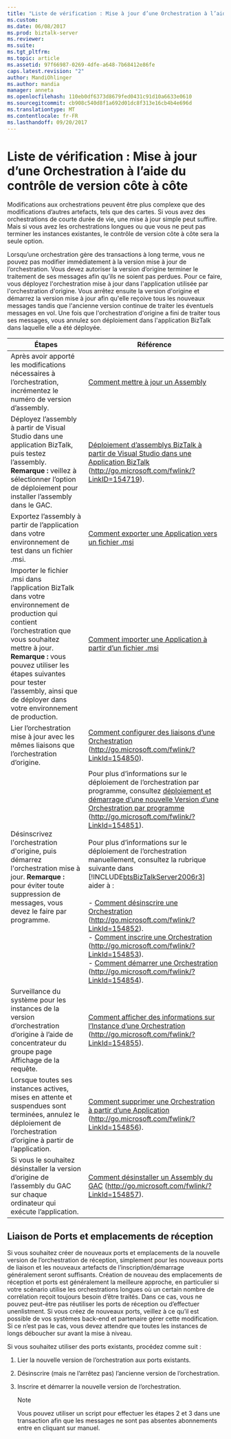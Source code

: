 ```yaml
---
title: "Liste de vérification : Mise à jour d’une Orchestration à l’aide du contrôle de version côte à côte | Documents Microsoft"
ms.custom: 
ms.date: 06/08/2017
ms.prod: biztalk-server
ms.reviewer: 
ms.suite: 
ms.tgt_pltfrm: 
ms.topic: article
ms.assetid: 97f66987-0269-4dfe-a648-7b68412e86fe
caps.latest.revision: "2"
author: MandiOhlinger
ms.author: mandia
manager: anneta
ms.openlocfilehash: 110eb0df6373d8679fed0431c91d10a6633e0610
ms.sourcegitcommit: cb908c540d8f1a692d01dc8f313e16cb4b4e696d
ms.translationtype: MT
ms.contentlocale: fr-FR
ms.lasthandoff: 09/20/2017
---
```

# <a name="checklist-updating-an-orchestration-using-side-by-side-versioning"></a>Liste de vérification : Mise à jour d’une Orchestration à l’aide du contrôle de version côte à côte
Modifications aux orchestrations peuvent être plus complexe que des modifications d’autres artefacts, tels que des cartes. Si vous avez des orchestrations de courte durée de vie, une mise à jour simple peut suffire. Mais si vous avez les orchestrations longues ou que vous ne peut pas terminer les instances existantes, le contrôle de version côte à côte sera la seule option.  
  
 Lorsqu’une orchestration gère des transactions à long terme, vous ne pouvez pas modifier immédiatement à la version mise à jour de l’orchestration. Vous devez autoriser la version d’origine terminer le traitement de ses messages afin qu’ils ne soient pas perdues. Pour ce faire, vous déployez l'orchestration mise à jour dans l'application utilisée par l'orchestration d'origine. Vous arrêtez ensuite la version d'origine et démarrez la version mise à jour afin qu'elle reçoive tous les nouveaux messages tandis que l'ancienne version continue de traiter les éventuels messages en vol. Une fois que l'orchestration d'origine a fini de traiter tous ses messages, vous annulez son déploiement dans l'application BizTalk dans laquelle elle a été déployée.  
  
|Étapes|Référence|  
|-----------|---------------|  
|Après avoir apporté les modifications nécessaires à l’orchestration, incrémentez le numéro de version d’assembly.|[Comment mettre à jour un Assembly](../technical-guides/how-to-update-an-assembly.md)|  
|Déployez l’assembly à partir de Visual Studio dans une application BizTalk, puis testez l’assembly. **Remarque :** veillez à sélectionner l’option de déploiement pour installer l’assembly dans le GAC.|[Déploiement d’assemblys BizTalk à partir de Visual Studio dans une Application BizTalk](http://go.microsoft.com/fwlink/?LinkID=154719) (http://go.microsoft.com/fwlink/?LinkID=154719).|  
|Exportez l’assembly à partir de l’application dans votre environnement de test dans un fichier .msi.|[Comment exporter une Application vers un fichier .msi](../technical-guides/how-to-export-an-application-to-an-msi-file.md)|  
|Importer le fichier .msi dans l’application BizTalk dans votre environnement de production qui contient l’orchestration que vous souhaitez mettre à jour. **Remarque :** vous pouvez utiliser les étapes suivantes pour tester l’assembly, ainsi que de déployer dans votre environnement de production.|[Comment importer une Application à partir d’un fichier .msi](../technical-guides/how-to-import-an-application-from-an-msi-file.md)|  
|Lier l’orchestration mise à jour avec les mêmes liaisons que l’orchestration d’origine.|[Comment configurer des liaisons d’une Orchestration](http://go.microsoft.com/fwlink/?LinkId=154850) (http://go.microsoft.com/fwlink/?LinkId=154850).|  
|Désinscrivez l'orchestration d'origine, puis démarrez l'orchestration mise à jour. **Remarque :** pour éviter toute suppression de messages, vous devez le faire par programme.|Pour plus d’informations sur le déploiement de l’orchestration par programme, consultez [déploiement et démarrage d’une nouvelle Version d’une Orchestration par programme](http://go.microsoft.com/fwlink/?LinkId=154851) (http://go.microsoft.com/fwlink/?LinkId=154851).<br /><br /> Pour plus d’informations sur le déploiement de l’orchestration manuellement, consultez la rubrique suivante dans [!INCLUDE[btsBizTalkServer2006r3](../includes/btsbiztalkserver2006r3-md.md)] aider à :<br /><br /> -   [Comment désinscrire une Orchestration](http://go.microsoft.com/fwlink/?LinkId=154852) (http://go.microsoft.com/fwlink/?LinkId=154852).<br />-   [Comment inscrire une Orchestration](http://go.microsoft.com/fwlink/?LinkId=154853) (http://go.microsoft.com/fwlink/?LinkId=154853).<br />-   [Comment démarrer une Orchestration](http://go.microsoft.com/fwlink/?LinkId=154854) (http://go.microsoft.com/fwlink/?LinkId=154854).|  
|Surveillance du système pour les instances de la version d’orchestration d’origine à l’aide de concentrateur du groupe page Affichage de la requête.|[Comment afficher des informations sur l’Instance d’une Orchestration](http://go.microsoft.com/fwlink/?LinkId=154855) (http://go.microsoft.com/fwlink/?LinkId=154855).|  
|Lorsque toutes ses instances actives, mises en attente et suspendues sont terminées, annulez le déploiement de l’orchestration d’origine à partir de l’application.|[Comment supprimer une Orchestration à partir d’une Application](http://go.microsoft.com/fwlink/?LinkId=154856) (http://go.microsoft.com/fwlink/?LinkId=154856).|  
|Si vous le souhaitez désinstaller la version d’origine de l’assembly du GAC sur chaque ordinateur qui exécute l’application.|[Comment désinstaller un Assembly du GAC](http://go.microsoft.com/fwlink/?LinkId=154857) (http://go.microsoft.com/fwlink/?LinkId=154857).|  
  
## <a name="binding-to-receive-ports-and-locations"></a>Liaison de Ports et emplacements de réception  
 Si vous souhaitez créer de nouveaux ports et emplacements de la nouvelle version de l’orchestration de réception, simplement pour les nouveaux ports de liaison et les nouveaux artefacts de l’inscription/démarrage généralement seront suffisants. Création de nouveau des emplacements de réception et ports est généralement la meilleure approche, en particulier si votre scénario utilise les orchestrations longues où un certain nombre de corrélation reçoit toujours besoin d’être traités. Dans ce cas, vous ne pouvez peut-être pas réutiliser les ports de réception ou d’effectuer unenlistment. Si vous créez de nouveaux ports, veillez à ce qu’il est possible de vos systèmes back-end et partenaire gérer cette modification. Si ce n’est pas le cas, vous devez attendre que toutes les instances de longs déboucher sur avant la mise à niveau.  
  
 Si vous souhaitez utiliser des ports existants, procédez comme suit :  
  
1.  Lier la nouvelle version de l’orchestration aux ports existants.  
  
2.  Désinscrire (mais ne l’arrêtez pas) l’ancienne version de l’orchestration.  
  
3.  Inscrire et démarrer la nouvelle version de l’orchestration.  
  
    > [!NOTE]  
    >  Vous pouvez utiliser un script pour effectuer les étapes 2 et 3 dans une transaction afin que les messages ne sont pas absentes abonnements entre en cliquant sur manuel.